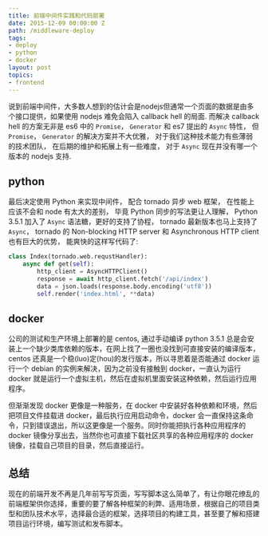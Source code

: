 ```yaml
---
title: 前端中间件实践和代码部署
date: 2015-12-09 00:00:00 Z
path: /middleware-deploy
tags:
- deploy
- python
- docker
layout: post
topics:
- frontend
---
```


说到前端中间件，大多数人想到的估计会是nodejs但通常一个页面的数据是由多个接口提供，如果使用 nodejs 难免会陷入 callback hell 的局面. <!--more-->而解决 callback hell 的方案无非是 es6 中的 <code>Promise</code>， <code>Generator</code> 和 es7 提出的 <code>Async</code> 特性， 但 <code>Promise</code>， <code>Generator</code> 的解决方案并不大优雅， 对于我们这种技术能力有些薄弱的技术团队， 在后期的维护和拓展上有一些难度， 对于 <code>Async</code> 现在并没有哪一个版本的 nodejs 支持.

## python
最后决定使用 Python 来实现中间件， 配合 tornado 异步 web 框架， 在性能上应该不会和 node 有太大的差别， 毕竟 Python 同步的写法更让人理解， Python 3.5.1 加入了 <code>Async</code> 语法糖，更好的支持了协程， tornado 最新版本也马上支持了 <code>Async</code>， tornado 的 Non-blocking HTTP server 和 Asynchronous HTTP client 也有巨大的优势， 能爽快的这样写代码了:

```python
class Index(tornado.web.requstHandler):
    async def get(self):
        http_client = AsyncHTTPClient()
        response = await http_client.fetch('/api/index')
        data = json.loads(response.body.encoding('utf8'))
        self.render('index.html', **data)
```

## docker
公司的测试和生产环境上部署的是 centos, 通过手动编译 python 3.5.1 总是会安装上一个缺少类库依赖的版本，在网上找了一圈也没找到可直接安装的编译版本，centos 还真是一个稳(luo)定(hou)的发行版本，所以寻思着是否能通过 docker 运行一个 debian 的实例来解决，因为之前没有接触到 docker，一直认为运行 docker 就是运行一个虚拟主机，然后在虚拟机里面安装这种依赖，然后运行应用程序。

但渐渐发现 docker 更像是一种服务，在 docker 中安装好各种依赖和环境，然后把项目文件挂载进 docker，最后执行应用启动命令，docker 会一直保持这条命令，只到错误退出，所以这更像是一个服务。同时你能把执行各种应用程序的 docker 镜像分享出去，当然你也可直接下载社区共享的各种应用程序的 docker 镜像，挂载自己项目的目录，然后直接运行。

## 总结
现在的前端开发不再是几年前写写页面，写写脚本这么简单了，有让你眼花缭乱的前端框架供你选择，重要的要了解各种框架的利弊、适用场景，根据自己的项目类型和团队技术水平，选择最合适的框架，选择项目的构建工具，甚至要了解和搭建项目运行环境，编写测试和发布脚本。
